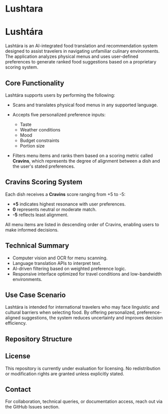# Lushtara
# Lushtára

Lashtára is an AI-integrated food translation and recommendation system designed to assist travelers in navigating unfamiliar culinary environments. The application analyzes physical menus and uses user-defined preferences to generate ranked food suggestions based on a proprietary scoring system.

## Core Functionality

Lashtára supports users by performing the following:

- Scans and translates physical food menus in any supported language.
- Accepts five personalized preference inputs:
  - Taste
  - Weather conditions
  - Mood
  - Budget constraints
  - Portion size

- Filters menu items and ranks them based on a scoring metric called **Cravins**, which represents the degree of alignment between a dish and the user's stated preferences.

## Cravins Scoring System

Each dish receives a **Cravins** score ranging from +5 to -5:

- **+5** indicates highest resonance with user preferences.
- **0** represents neutral or moderate match.
- **-5** reflects least alignment.

All menu items are listed in descending order of Cravins, enabling users to make informed decisions.

## Technical Summary

- Computer vision and OCR for menu scanning.
- Language translation APIs to interpret text.
- AI-driven filtering based on weighted preference logic.
- Responsive interface optimized for travel conditions and low-bandwidth environments.

## Use Case Scenario

Lashtára is intended for international travelers who may face linguistic and cultural barriers when selecting food. By offering personalized, preference-aligned suggestions, the system reduces uncertainty and improves decision efficiency.

## Repository Structure


## License

This repository is currently under evaluation for licensing. No redistribution or modification rights are granted unless explicitly stated.

## Contact

For collaboration, technical queries, or documentation access, reach out via the GitHub Issues section.
